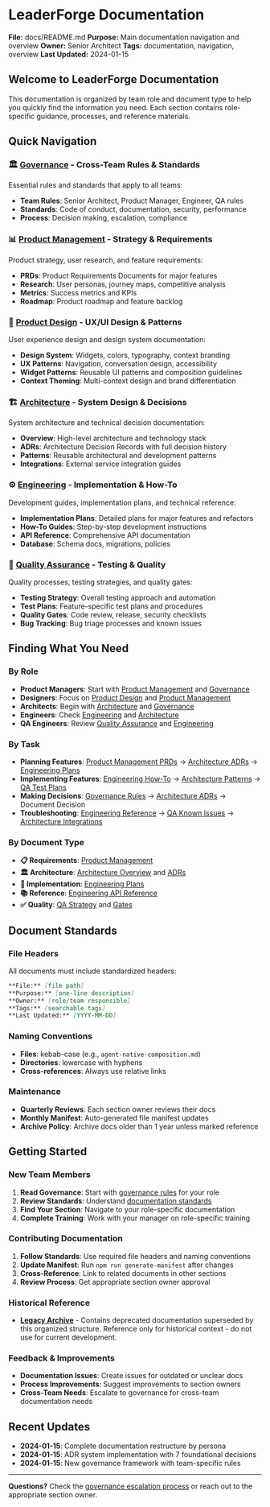 # LeaderForge Documentation

**File:** docs/README.md
**Purpose:** Main documentation navigation and overview
**Owner:** Senior Architect
**Tags:** documentation, navigation, overview
**Last Updated:** 2024-01-15

## Welcome to LeaderForge Documentation

This documentation is organized by team role and document type to help you quickly find the information you need. Each section contains role-specific guidance, processes, and reference materials.

## Quick Navigation

### 🏛️ [Governance](governance/) - Cross-Team Rules & Standards
Essential rules and standards that apply to all teams:
- **Team Rules**: Senior Architect, Product Manager, Engineer, QA rules
- **Standards**: Code of conduct, documentation, security, performance
- **Process**: Decision making, escalation, compliance

### 📊 [Product Management](product-management/) - Strategy & Requirements
Product strategy, user research, and feature requirements:
- **PRDs**: Product Requirements Documents for major features
- **Research**: User personas, journey maps, competitive analysis
- **Metrics**: Success metrics and KPIs
- **Roadmap**: Product roadmap and feature backlog

### 🎨 [Product Design](product-design/) - UX/UI Design & Patterns
User experience design and design system documentation:
- **Design System**: Widgets, colors, typography, context branding
- **UX Patterns**: Navigation, conversation design, accessibility
- **Widget Patterns**: Reusable UI patterns and composition guidelines
- **Context Theming**: Multi-context design and brand differentiation

### 🏗️ [Architecture](architecture/) - System Design & Decisions
System architecture and technical decision documentation:
- **Overview**: High-level architecture and technology stack
- **ADRs**: Architecture Decision Records with full decision history
- **Patterns**: Reusable architectural and development patterns
- **Integrations**: External service integration guides

### ⚙️ [Engineering](engineering/) - Implementation & How-To
Development guides, implementation plans, and technical reference:
- **Implementation Plans**: Detailed plans for major features and refactors
- **How-To Guides**: Step-by-step development instructions
- **API Reference**: Comprehensive API documentation
- **Database**: Schema docs, migrations, policies

### 🧪 [Quality Assurance](quality-assurance/) - Testing & Quality
Quality processes, testing strategies, and quality gates:
- **Testing Strategy**: Overall testing approach and automation
- **Test Plans**: Feature-specific test plans and procedures
- **Quality Gates**: Code review, release, security checklists
- **Bug Tracking**: Bug triage processes and known issues

## Finding What You Need

### By Role
- **Product Managers**: Start with [Product Management](product-management/) and [Governance](governance/)
- **Designers**: Focus on [Product Design](product-design/) and [Product Management](product-management/)
- **Architects**: Begin with [Architecture](architecture/) and [Governance](governance/)
- **Engineers**: Check [Engineering](engineering/) and [Architecture](architecture/)
- **QA Engineers**: Review [Quality Assurance](quality-assurance/) and [Engineering](engineering/)

### By Task
- **Planning Features**: [Product Management PRDs](product-management/prds/) → [Architecture ADRs](architecture/adr/) → [Engineering Plans](engineering/implementation-plans/)
- **Implementing Features**: [Engineering How-To](engineering/how-to/) → [Architecture Patterns](architecture/patterns/) → [QA Test Plans](quality-assurance/test-plans/)
- **Making Decisions**: [Governance Rules](governance/) → [Architecture ADRs](architecture/adr/) → Document Decision
- **Troubleshooting**: [Engineering Reference](engineering/api-reference/) → [QA Known Issues](quality-assurance/bug-tracking/) → [Architecture Integrations](architecture/integrations/)

### By Document Type
- **📋 Requirements**: [Product Management](product-management/)
- **🏛️ Architecture**: [Architecture Overview](architecture/overview/) and [ADRs](architecture/adr/)
- **📝 Implementation**: [Engineering Plans](engineering/implementation-plans/)
- **📚 Reference**: [Engineering API Reference](engineering/api-reference/)
- **✅ Quality**: [QA Strategy](quality-assurance/testing-strategy/) and [Gates](quality-assurance/quality-gates/)

## Document Standards

### File Headers
All documents must include standardized headers:
```markdown
**File:** [file path]
**Purpose:** [one-line description]
**Owner:** [role/team responsible]
**Tags:** [searchable tags]
**Last Updated:** [YYYY-MM-DD]
```

### Naming Conventions
- **Files**: kebab-case (e.g., `agent-native-composition.md`)
- **Directories**: lowercase with hyphens
- **Cross-references**: Always use relative links

### Maintenance
- **Quarterly Reviews**: Each section owner reviews their docs
- **Monthly Manifest**: Auto-generated file manifest updates
- **Archive Policy**: Archive docs older than 1 year unless marked reference

## Getting Started

### New Team Members
1. **Read Governance**: Start with [governance rules](governance/) for your role
2. **Review Standards**: Understand [documentation standards](governance/documentation-standards.md)
3. **Find Your Section**: Navigate to your role-specific documentation
4. **Complete Training**: Work with your manager on role-specific training

### Contributing Documentation
1. **Follow Standards**: Use required file headers and naming conventions
2. **Update Manifest**: Run `npm run generate-manifest` after changes
3. **Cross-Reference**: Link to related documents in other sections
4. **Review Process**: Get appropriate section owner approval

### Historical Reference
- **[Legacy Archive](.legacy/)** - Contains deprecated documentation superseded by this organized structure. Reference only for historical context - do not use for current development.

### Feedback & Improvements
- **Documentation Issues**: Create issues for outdated or unclear docs
- **Process Improvements**: Suggest improvements to section owners
- **Cross-Team Needs**: Escalate to governance for cross-team documentation needs

## Recent Updates

- **2024-01-15**: Complete documentation restructure by persona
- **2024-01-15**: ADR system implementation with 7 foundational decisions
- **2024-01-15**: New governance framework with team-specific rules

---

**Questions?** Check the [governance escalation process](governance/README.md#escalation-process) or reach out to the appropriate section owner.